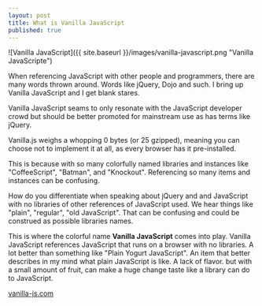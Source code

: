 ```yaml
---
layout: post
title: What is Vanilla JavaScript
published: true
---
```


![Vanilla JavaScript]({{ site.baseurl }}/images/vanilla-javascript.png "Vanilla JavaScripte")

When referencing JavaScript with other people and programmers, there are many words thrown around. Words like jQuery, Dojo and such. I bring up Vanilla JavaScript and I get blank stares.

Vanilla JavaScript seams to only resonate with the JavaScript developer crowd but should be better promoted for mainstream use as has terms like jQuery.

Vanilla.js weighs a whopping 0 bytes (or 25 gzipped), meaning you can choose not to implement it at all, as every browser has it pre-installed.

This is because with so many colorfully named libraries and instances like "CoffeeScript", "Batman", and "Knockout". Referencing so many items and instances can be confusing.

How do you differentiate when speaking about jQuery and and JavaScript with no libraries of other references of JavaScript used. We hear things like "plain", "regular", "old JavaScript". That can be confusing and could be construed as possible libraries names.

This is where the colorful name <strong>Vanilla JavaScript</strong> comes into play. Vanilla JavaScript references JavaScript that runs on a browser with no libraries. A lot better than something like "Plain Yogurt JavaScript". An item that better describes in my mind what plain JavaScript is like. A lack of flavor. but with a small amount of fruit, can make a huge change taste like a library can do to JavaScript.

<a href="http://vanilla-js.com/" target="_blank">vanilla-js.com</a>
